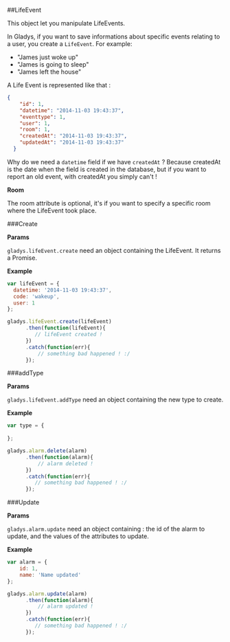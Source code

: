 ##LifeEvent

This object let you manipulate LifeEvents. 

In Gladys, if you want to save informations about specific events relating to a user, 
you create a `LifeEvent`. For example: 
- "James just woke up" 
- "James is going to sleep"
- "James left the house"

A Life Event is represented like that : 

```json
{
    "id": 1,
    "datetime": "2014-11-03 19:43:37",
    "eventtype": 1,
    "user": 1,
    "room": 1,
    "createdAt": "2014-11-03 19:43:37",
    "updatedAt": "2014-11-03 19:43:37"
  }
```

Why do we need a `datetime` field if we have `createdAt` ? Because createdAt is the date
when the field is created in the database, but if you want to report an old event, with 
createdAt you simply can't ! 

**Room** 

The room attribute is optional, it's if you want to specify a specific room where
the LifeEvent took place.

###Create

**Params**

`gladys.lifeEvent.create` need an object containing the LifeEvent. 
It returns a Promise.

**Example**

```javascript
var lifeEvent = {
  datetime: '2014-11-03 19:43:37',
  code: 'wakeup',
  user: 1
};

gladys.lifeEvent.create(lifeEvent)
      .then(function(lifeEvent){
         // lifeEvent created ! 
      })
      .catch(function(err){
          // something bad happened ! :/
      });
```


###addType

**Params**

`gladys.lifeEvent.addType` need an object containing the new type to create.

**Example**

```javascript
var type = {
   
};

gladys.alarm.delete(alarm)
      .then(function(alarm){
          // alarm deleted ! 
      })
      .catch(function(err){
         // something bad happened ! :/ 
      });
```

###Update

**Params**

`gladys.alarm.update` need an object containing : the id of the alarm to update, 
and the values of the attributes to update.

**Example**

```javascript
var alarm = {
    id: 1,
    name: 'Name updated'
};

gladys.alarm.update(alarm)
      .then(function(alarm){
          // alarm updated ! 
      })
      .catch(function(err){
         // something bad happened ! :/ 
      });
```